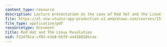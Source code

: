 ```yaml
---
content_type: resource
description: Lecture presentation on the case of Red Hat and the Linux revolution.
file: https://ol-ocw-studio-app-production.s3.amazonaws.com/courses/15-912-technology-strategy-fall-2008/532d76cacf81e3a8bbf9aa43b820bcaa_lec_12.pdf
file_type: application/pdf
resourcetype: Document
title: Red Hat and The Linux Revolution
uid: 532d76ca-cf81-e3a8-bbf9-aa43b820bcaa
---
```

